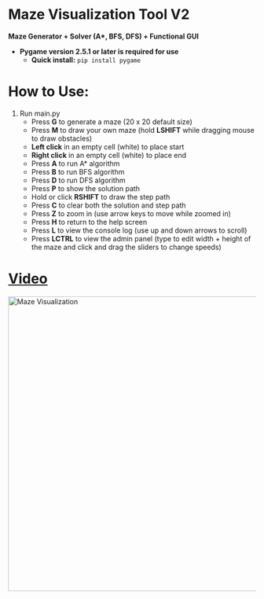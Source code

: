 # Maze Visualization Tool V2
<b>Maze Generator + Solver (A*, BFS, DFS) + Functional GUI</b>
<br>
- <b>Pygame version 2.5.1 or later is required for use
  - Quick install:</b> ```pip install pygame```

# How to Use:
1. Run main.py
    - Press <b>G</b> to generate a maze (20 x 20 default size)
    - Press <b>M</b> to draw your own maze (hold <b>LSHIFT</b> while dragging mouse to draw obstacles)
    - <b>Left click</b> in an empty cell (white) to place start
    - <b>Right click</b> in an empty cell (white) to place end
    -  Press <b>A</b> to run A* algorithm
    - Press <b>B</b> to run BFS algorithm
    -  Press <b>D</b> to run DFS algorithm
    -  Press <b>P</b> to show the solution path
    -  Hold or click <b>RSHIFT</b> to draw the step path
    -  Press <b>C</b> to clear both the solution and step path
    -  Press <b>Z</b> to zoom in (use arrow keys to move while zoomed in)
    -  Press <b>H</b> to return to the help screen
    -  Press <b>L</b> to view the console log (use up and down arrows to scroll)
    -  Press <b>LCTRL</b> to view the admin panel (type to edit width + height of the maze and click and drag the sliders to change speeds)
  
# <a href="https://youtu.be/5CFTmaINplY">Video</a>
<a href="https://youtu.be/5CFTmaINplY"><img src="https://img.youtube.com/vi/5CFTmaINplY/maxresdefault.jpg" alt="Maze Visualization" width="600" ></a>

